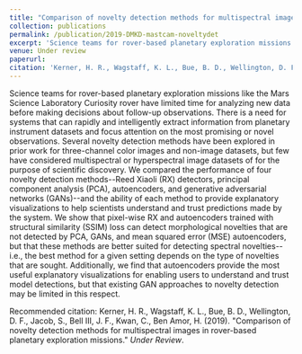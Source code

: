 ```yaml
---
title: "Comparison of novelty detection methods for multispectral images in rover-based planetary exploration missions"
collection: publications
permalink: /publication/2019-DMKD-mastcam-noveltydet
excerpt: 'Science teams for rover-based planetary exploration missions like the Mars Science Laboratory Curiosity rover have limited time for analyzing new data before making decisions about follow-up observations. There is a need for systems that can rapidly and intelligently extract information from planetary instrument datasets and focus attention on the most promising or novel observations. Several novelty detection methods have been explored in prior work for three-channel color images and non-image datasets, but few have considered multispectral or hyperspectral image datasets of for the purpose of scientific discovery. We compared the performance of four novelty detection methods--Reed Xiaoli (RX) detectors, principal component analysis (PCA), autoencoders, and generative adversarial networks (GANs)--and the ability of each method to provide explanatory visualizations to help scientists understand and trust predictions made by the system. We show that pixel-wise RX and autoencoders trained with structural similarity (SSIM) loss can detect morphological novelties that are not detected by PCA, GANs, and mean squared error (MSE) autoencoders, but that these methods are better suited for detecting spectral novelties--i.e., the best method for a given setting depends on the type of novelties that are sought. Additionally, we find that autoencoders provide the most useful explanatory visualizations for enabling users to understand and trust model detections, but that existing GAN approaches to novelty detection may be limited in this respect.'
venue: Under review
paperurl: 
citation: 'Kerner, H. R., Wagstaff, K. L., Bue, B. D., Wellington, D. F., Jacob, S., Bell III, J. F., Kwan, C., Ben Amor, H. (2019). &quot;Comparison of novelty detection methods for multispectral images in rover-based planetary exploration missions.&quot; <i>Under Review</i>.'
---
```

Science teams for rover-based planetary exploration missions like the Mars Science Laboratory Curiosity rover have limited time for analyzing new data before making decisions about follow-up observations. There is a need for systems that can rapidly and intelligently extract information from planetary instrument datasets and focus attention on the most promising or novel observations. Several novelty detection methods have been explored in prior work for three-channel color images and non-image datasets, but few have considered multispectral or hyperspectral image datasets of for the purpose of scientific discovery. We compared the performance of four novelty detection methods--Reed Xiaoli (RX) detectors, principal component analysis (PCA), autoencoders, and generative adversarial networks (GANs)--and the ability of each method to provide explanatory visualizations to help scientists understand and trust predictions made by the system. We show that pixel-wise RX and autoencoders trained with structural similarity (SSIM) loss can detect morphological novelties that are not detected by PCA, GANs, and mean squared error (MSE) autoencoders, but that these methods are better suited for detecting spectral novelties--i.e., the best method for a given setting depends on the type of novelties that are sought. Additionally, we find that autoencoders provide the most useful explanatory visualizations for enabling users to understand and trust model detections, but that existing GAN approaches to novelty detection may be limited in this respect.

<!-- [Download paper here](http://hannah-rae.github.io/files/Kerner_et_al_2019.pdf) -->

Recommended citation: Kerner, H. R., Wagstaff, K. L., Bue, B. D., Wellington, D. F., Jacob, S., Bell III, J. F., Kwan, C., Ben Amor, H. (2019). &quot;Comparison of novelty detection methods for multispectral images in rover-based planetary exploration missions.&quot; <i>Under Review</i>.